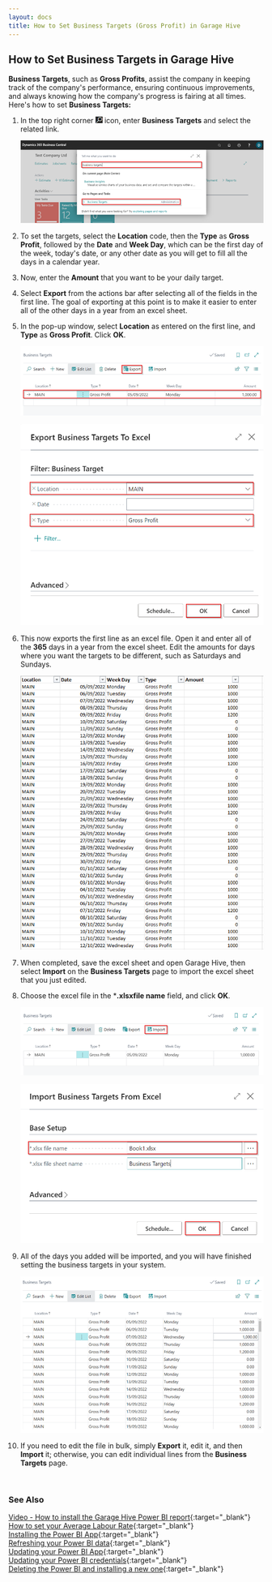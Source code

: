 ```yaml
---
layout: docs
title: How to Set Business Targets (Gross Profit) in Garage Hive
---
```


## How to Set Business Targets in Garage Hive
**Business Targets**, such as **Gross Profits**, assist the company in keeping track of the company's performance, ensuring continuous improvements, and always knowing how the company's progress is fairing at all times. Here's how to set **Business Targets:**
1. In the top right corner ![](media/search_icon.png) icon, enter **Business Targets** and select the related link.

   ![](media/garagehive-business-targets1.png)

2. To set the targets, select the **Location** code, then the **Type** as **Gross Profit**, followed by the **Date** and **Week Day**, which can be the first day of the week, today's date, or any other date as you will get to fill all the days in a calendar year.
3. Now, enter the **Amount** that you want to be your daily target.
4. Select **Export** from the actions bar after selecting all of the fields in the first line. The goal of exporting at this point is to make it easier to enter all of the other days in a year from an excel sheet.
5. In the pop-up window, select **Location** as entered on the first line, and **Type** as **Gross Profit**. Click **OK**.

   ![](media/garagehive-business-targets2.png)

   ![](media/garagehive-business-targets3.png)

6. This now exports the first line as an excel file. Open it and enter all of the **365** days in a year from the excel sheet. Edit the amounts for days where you want the targets to be different, such as Saturdays and Sundays.

   ![](media/garagehive-business-targets4.png)

7. When completed, save the excel sheet and open Garage Hive, then select **Import** on the **Business Targets** page to import the excel sheet that you just edited.
8. Choose the excel file in the ***.xlsxfile name** field, and click **OK**.

   ![](media/garagehive-business-targets5.png)

   ![](media/garagehive-business-targets6.png)

9.  All of the days you added will be imported, and you will have finished setting the business targets in your system.

     ![](media/garagehive-business-targets7.png)

10. If you need to edit the file in bulk, simply **Export** it, edit it, and then **Import** it; otherwise, you can edit individual lines from the **Business Targets** page.


<br>

### **See Also**
[Video - How to install the Garage Hive Power BI report](https://youtu.be/iO17qPjBAc0){:target="_blank"} \
[How to set your Average Labour Rate](garagehive-labour-rate.html){:target="_blank"} \
[Installing the Power BI App](powerbi-installing-app.html){:target="_blank"} \
[Refreshing your Power BI data](powerbi-refresh-data.html){:target="_blank"} \
[Updating your Power BI App](powerbi-updating-app.html){:target="_blank"} \
[Updating your Power BI credentials](powerbi-updating-app.html){:target="_blank"} \
[Deleting the Power BI and installing a new one](garagehive-delete-old-powerbi-app-and-install-new-one.html){:target="_blank"} 
